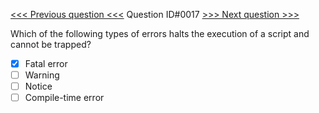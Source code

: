[<<< Previous question <<<](0016.md)  Question ID#0017 [>>> Next question >>>](0018.md) 

Which of the following types of errors halts the execution of a script and cannot be trapped?

- [x] Fatal error
- [ ] Warning
- [ ] Notice
- [ ] Compile-time error

